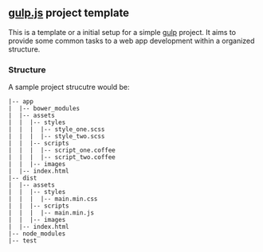 ## [gulp.js](http://gulpjs.com/) project template

This is a template or a initial setup for a simple [gulp](http://gulpjs.com/) project. It aims to provide some common tasks to a web app development within a organized structure.

### Structure

A sample project strucutre would be:

```
|-- app
|  |-- bower_modules
|  |-- assets
|  |  |-- styles
|  |  |  |-- style_one.scss
|  |  |  |-- style_two.scss
|  |  |-- scripts
|  |  |  |-- script_one.coffee
|  |  |  |-- script_two.coffee
|  |  |-- images
|  |-- index.html
|-- dist
|  |-- assets
|  |  |-- styles
|  |  |  |-- main.min.css
|  |  |-- scripts
|  |  |  |-- main.min.js
|  |  |-- images
|  |-- index.html
|-- node_modules
|-- test
```